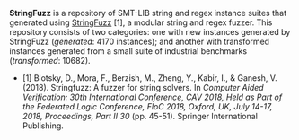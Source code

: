 **StringFuzz** is a repository of SMT-LIB string and regex instance suites that generated using [StringFuzz](http://stringfuzz.dmitryblotsky.com/) [1], a modular string and regex fuzzer. This repository consists of two categories: one
with new instances generated by StringFuzz (_generated_: 4170 instances); and another with
transformed instances generated from a small suite of industrial benchmarks
(_transformed_: 10682).


- [1] Blotsky, D., Mora, F., Berzish, M., Zheng, Y., Kabir, I., & Ganesh, V. (2018). Stringfuzz: A fuzzer for string solvers. In _Computer Aided Verification: 30th International Conference, CAV 2018, Held as Part of the Federated Logic Conference, FloC 2018, Oxford, UK, July 14-17, 2018, Proceedings, Part II 30_ (pp. 45-51). Springer International Publishing.


